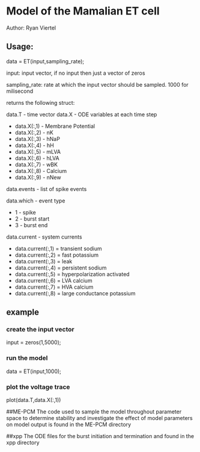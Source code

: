 # Model of the Mamalian ET cell

Author: Ryan Viertel

## Usage:

data = ET(input,sampling_rate);

input: input vector, if no input then just a vector of zeros

sampling_rate: rate at which the input vector should be sampled. 1000 for milisecond

returns the following struct:

data.T - time vector
data.X - ODE variables at each time step
* data.X(:,1) - Membrane Potential
* data.X(:,2) - nK
* data.X(:,3) - hNaP
* data.X(:,4) - hH
* data.X(:,5) - mLVA
* data.X(:,6) - hLVA
* data.X(:,7) - wBK
* data.X(:,8) - Calcium
* data.X(:,9) - nNew

data.events - list of spike events

data.which - event type
* 1 - spike
* 2 - burst start
* 3 - burst end

data.current - system currents
* data.current(:,1) = transient sodium
* data.current(:,2) = fast potassium
* data.current(:,3) = leak
* data.current(:,4) = persistent sodium
* data.current(:,5) = hyperpolarization activated
* data.current(:,6) = LVA calcium
* data.current(:,7) = HVA calcium
* data.current(:,8) = large conductance potassium

## example

### create the input vector
input = zeros(1,5000);
### run the model
data = ET(input,1000);
### plot the voltage trace
plot(data.T,data.X(:,1))

##ME-PCM
The code used to sample the model throughout parameter space to determine stability and investigate the effect of model parameters on model output is found in the ME-PCM directory

##xpp
The ODE files for the burst initiation and termination and found in the xpp directory
